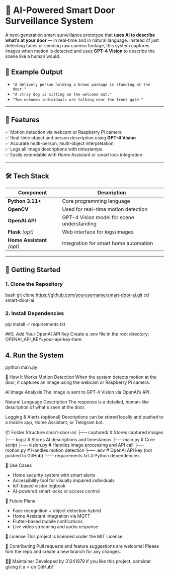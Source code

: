 # 🔐 AI-Powered Smart Door Surveillance System

A next-generation smart surveillance prototype that **uses AI to describe what’s at your door** — in real-time and in natural language. Instead of just detecting faces or sending raw camera footage, this system captures images when motion is detected and uses **GPT-4 Vision** to describe the scene like a human would.

## 📸 Example Output

- `"A delivery person holding a brown package is standing at the door."`
- `"A stray dog is sitting on the welcome mat."`
- `"Two unknown individuals are talking near the front gate."`

---

## 🎯 Features

✅ Motion detection via webcam or Raspberry Pi camera  
✅ Real-time object and person description using **GPT-4 Vision**  
✅ Accurate multi-person, multi-object interpretation  
✅ Logs all image descriptions with timestamps  
✅ Easily extendable with Home Assistant or smart lock integration

---

## 🛠 Tech Stack

| Component        | Description                                      |
|------------------|--------------------------------------------------|
| **Python 3.11+** | Core programming language                        |
| **OpenCV**       | Used for real-time motion detection              |
| **OpenAI API**   | GPT-4 Vision model for scene understanding       |
| **Flask** *(opt)*| Web interface for logs/images                    |
| **Home Assistant** *(opt)* | Integration for smart home automation |

---

## 🚀 Getting Started

### 1. Clone the Repository
bash
git clone https://github.com/yourusername/smart-door-ai.git
cd smart-door-ai

### 2. Install Dependencies
pip install -r requirements.txt

##3. Add Your OpenAI API Key
Create a .env file in the root directory:
OPENAI_API_KEY=your-api-key-here

## 4. Run the System
python main.py

🧠 How It Works
Motion Detection
When the system detects motion at the door, it captures an image using the webcam or Raspberry Pi camera.

AI Image Analysis
The image is sent to GPT-4 Vision via OpenAI’s API.

Natural Language Description
The response is a detailed, human-like description of what's seen at the door.

Logging & Alerts (optional)
Descriptions can be stored locally and pushed to a mobile app, Home Assistant, or Telegram bot.

📦 Folder Structure
smart-door-ai/
├── captured/            # Stores captured images
├── logs/                # Stores AI descriptions and timestamps
├── main.py              # Core script
├── vision.py            # Handles image processing and API call
├── motion.py            # Handles motion detection
├── .env                 # OpenAI API key (not pushed to GitHub)
└── requirements.txt     # Python dependencies

🔐 Use Cases
- Home security system with smart alerts
- Accessibility tool for visually impaired individuals
- IoT-based visitor logbook
- AI-powered smart locks or access control

📲 Future Plans
 - Face recognition + object detection hybrid
 - Home Assistant integration via MQTT
 - Flutter-based mobile notifications
 - Live video streaming and audio response

📄 License
This project is licensed under the MIT License.


🤝 Contributing
Pull requests and feature suggestions are welcome! Please fork the repo and create a new branch for any changes.


🙋‍♂️ Maintainer
Developed by 31241979
If you like this project, consider giving it a ⭐ on GitHub!

